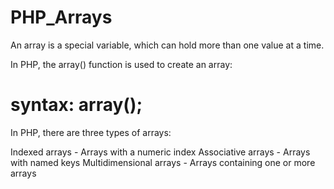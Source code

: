 # PHP_Arrays

An array is a special variable, which can hold more than one value at a time.


In PHP, the array() function is used to create an array:

# syntax: array();

In PHP, there are three types of arrays:

Indexed arrays - Arrays with a numeric index
Associative arrays - Arrays with named keys
Multidimensional arrays - Arrays containing one or more arrays

